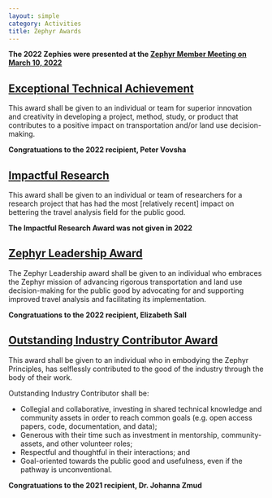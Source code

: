 ```yaml
---
layout: simple
category: Activities
title: Zephyr Awards
---
```


**The 2022 Zephies were presented at the [Zephyr Member Meeting on March 10, 2022](/events/2022-03-10-member-mtg/)**

## [Exceptional Technical Achievement](/technical-achievement-award)

This award shall be given to an individual or team for superior innovation and creativity in developing a project, method, study, or product that contributes to a positive impact on transportation and/or land use decision-making.

**Congratuations to the 2022 recipient, Peter Vovsha**

## [Impactful Research](/impactful-research-award)

This award shall be given to an individual or team of researchers for a research project that has had the most [relatively recent] impact on bettering the travel analysis field for the public good.  

**The Impactful Research Award was not given in 2022**

## [Zephyr Leadership Award](/leadership-award)

The Zephyr Leadership award shall be given to an individual who embraces the Zephyr mission of advancing rigorous transportation and land use decision-making for the public good by advocating for and supporting improved travel analysis and facilitating its implementation.

**Congratuations to the 2022 recipient, Elizabeth Sall**

## [Outstanding Industry Contributor Award](/industry-contributor-award)

This award shall be given to an individual who in embodying the Zephyr Principles, has selflessly contributed to the good of the industry through the body of their work.

Outstanding Industry Contributor shall be:

- Collegial and collaborative, investing in shared technical knowledge and community assets in order to reach common goals (e.g. open access papers, code, documentation, and data);  
- Generous with their time such as investment in mentorship, community-assets, and other volunteer roles;  
- Respectful and thoughtful in their interactions; and  
- Goal-oriented towards the public good and usefulness, even if the pathway is unconventional.

**Congratuations to the 2021 recipient, Dr. Johanna Zmud**
